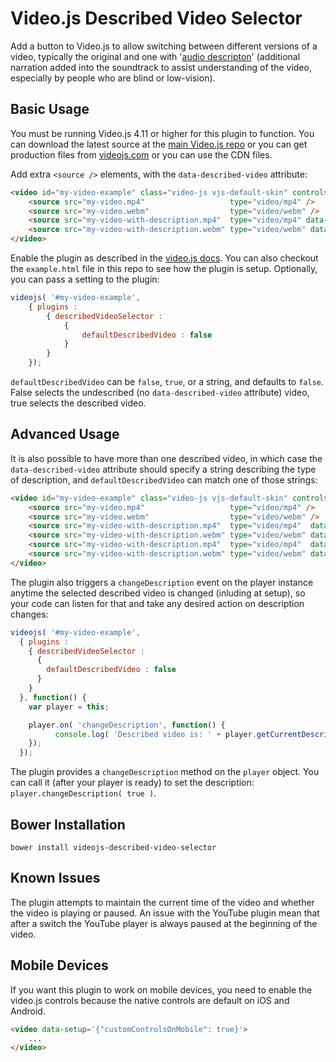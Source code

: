 Video.js Described Video Selector
=================================

Add a button to Video.js to allow switching between different versions of a video,
typically the original and one with '[audio descripton](http://www.wikipedia.org/wiki/Audio_description)' (additional narration added 
into the soundtrack to assist understanding of the video, especially by people who 
are blind or low-vision).


Basic Usage
-----------

You must be running Video.js 4.11 or higher for this plugin to function. You can download the latest source at the [main Video.js repo](https://github.com/videojs/video.js) or you can get production files from [videojs.com](http://videojs.com) or you can use the CDN files.

Add extra `<source />` elements, with the `data-described-video` attribute:

````html
<video id="my-video-example" class="video-js vjs-default-skin" controls width="640" height="360" >
    <source src="my-video.mp4"                   type="video/mp4" />
    <source src="my-video.webm"                  type="video/webm" />
    <source src="my-video-with-description.mp4"  type="video/mp4" data-described-video />
    <source src="my-video-with-description.webm" type="video/webm" data-described-video />
</video>
````

Enable the plugin as described in the [video.js docs](https://github.com/videojs/video.js/blob/master/docs/guides/plugins.md#step-3-using-a-plugin). You can also checkout the `example.html` file in this repo to see how the plugin is setup. Optionally, you can pass a setting to the plugin:

````javascript
videojs( '#my-video-example',
    { plugins : 
        { describedVideoSelector :
            {
                defaultDescribedVideo : false
            }
        }
    });
````

`defaultDescribedVideo` can be `false`, `true`, or a string, and defaults to `false`. False selects the undescribed (no `data-described-video` attribute) video, true selects the described video.


Advanced Usage
--------------

It is also possible to have more than one described video, in which case the `data-described-video` attribute should specify a string describing the type of description, and `defaultDescribedVideo` can match one of those strings:

````html
<video id="my-video-example" class="video-js vjs-default-skin" controls width="640" height="360" >
    <source src="my-video.mp4"                   type="video/mp4" />
    <source src="my-video.webm"                  type="video/webm" />
    <source src="my-video-with-description.mp4"  type="video/mp4"  data-described-video="English" />
    <source src="my-video-with-description.webm" type="video/webm" data-described-video="English" />
    <source src="my-video-with-description.mp4"  type="video/mp4"  data-described-video="Spanish" />
    <source src="my-video-with-description.webm" type="video/webm" data-described-video="Spanish" />
</video>
````

The plugin also triggers a `changeDescription` event on the player instance anytime the selected described video is changed (inluding at setup), so your code can listen for that and take any desired action on description changes:

````javascript
videojs( '#my-video-example',
  { plugins : 
    { describedVideoSelector :
      {
        defaultDescribedVideo : false
      }
    }
  }, function() {
    var player = this;

    player.on( 'changeDescription', function() {
          console.log( 'Described video is: ' + player.getCurrentDescription() );
    });
  });
````

The plugin provides a `changeDescription` method on the `player` object. You can call it (after your player is ready) to set the description: `player.changeDescription( true )`.


Bower Installation
------------------

`bower install videojs-described-video-selector`


Known Issues
------------

The plugin attempts to maintain the current time of the video and whether the video is playing or paused. An issue with the YouTube plugin mean that after a switch the YouTube player is always paused at the beginning of the video.


Mobile Devices
--------------
If you want this plugin to work on mobile devices, you need to enable the video.js controls because the native controls are default on iOS and Android.

````html
<video data-setup='{"customControlsOnMobile": true}'>
    ...
</video>
````
